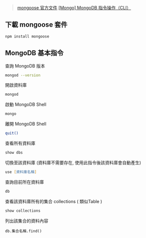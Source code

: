 > [mongoose 官方文件](https://mongoosejs.com/docs/index.html)
[[Mongo] MongoDB 指令操作（CLI）](https://pjchender.github.io/2018/12/09/mongo-mongodb-%E6%93%8D%E4%BD%9C/)

## 下載 mongoose 套件
```zsh
npm install mongoose
```

## MongoDB 基本指令
查詢 MongoDB 版本
```zsh
mongod --version
```

開啟資料庫
```zsh
mongod
```

啟動 MongoDB Shell
```zsh
mongo
```

離開 MongoDB Shell
```zsh
quit()
```

查看所有資料庫
```zsh
show dbs
```

切換至該資料庫 (資料庫不需要存在, 使用此指令後該資料庫會自動產生)
```zsh
use [資料庫名稱]
```

查詢目前所在資料庫
```zsh
db
```

查看該資料庫所有的集合 collections ( 類似Table )
```zsh
show collections
```

列出該集合的資料內容 
```
db.集合名稱.find()
```

